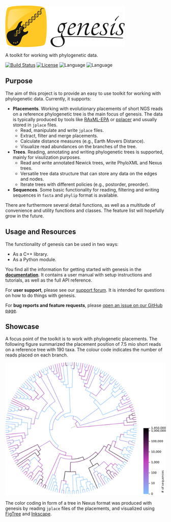 ![genesis](/doc/logo/logo_readme.png?raw=true "genesis")

A toolkit for working with phylogenetic data.

[![Build Status](https://travis-ci.org/lczech/genesis.svg?branch=master)](https://travis-ci.org/lczech/genesis)
[![License](https://img.shields.io/badge/license-GPLv3-blue.svg)](http://www.gnu.org/licenses/gpl.html)
![Language](https://img.shields.io/badge/language-C%2B%2B11-lightgrey.svg)
![Language](https://img.shields.io/badge/language-python-lightgrey.svg)

Purpose
-------------------

The aim of this project is to provide an easy to use toolkit for working with phylogenetic data.
Currently, it supports:

 *  **Placements**. Working with evolutionary placements of short NGS reads on a
    reference phylogenetic tree is the main focus of genesis. The data is typically produced by
    tools like [RAxML-EPA](http://sco.h-its.org/exelixis/web/software/epa/index.html) or
    [pplacer](http://matsen.fhcrc.org/pplacer/) and usually stored in `jplace` files.
     *  Read, manipulate and write `jplace` files.
     *  Extract, filter and merge placements.
     *  Calculate distance measures (e.g., Earth Movers Distance).
     *  Visualize read abundances on the branches of the tree.
 *  **Trees**. Reading, annotating and writing phylogenetic trees is supported, mainly for
    visulization purposes.
     *  Read and write annotated Newick trees, write PhyloXML and Nexus trees.
     *  Versatile tree data structure that can store any data on the edges and nodes.
     *  Iterate trees with different policies (e.g., postorder, preorder).
 *  **Sequences**. Some basic functionality for reading, filtering and writing sequences in
    `fasta` and `phylip` format is available.

There are furthermore several detail functions, as well as a multitude of convenience and utility
functions and classes.
The feature list will hopefully grow in the future.

Usage and Resources
-------------------

The functionality of genesis can be used in two ways:

 *  As a C++ library.
 *  As a Python module.

You find all the information for getting started with genesis in the
**[documentation](http://doc.genesis-lib.org/)**.
It contains a user manual with setup instructions and tutorials, as well as the full API reference.

For **user support**, please see our [support forum](http://support.genesis-lib.org/).
It is intended for questions on how to do things with genesis.

For **bug reports and feature requests**, please
[open an issue on our GitHub page](https://github.com/lczech/genesis/issues).


Showcase
-------------------

A focus point of the toolkit is to work with phylogenetic placements.
The following figure summarized the placement position of 7.5 mio short reads on a
reference tree with 190 taxa. The colour code indicates the number of reads placed
on each branch.

![Phylogenetic tree with coloured branches.](/doc/img/visualize_placements.png?raw=true "Phylogenetic tree with coloured branches.")

The color coding in form of a tree in Nexus format was produced with genesis by reading `jplace`
files of the placements, and visualized using [FigTree](http://tree.bio.ed.ac.uk/software/figtree/)
and [Inkscape](https://inkscape.org).
